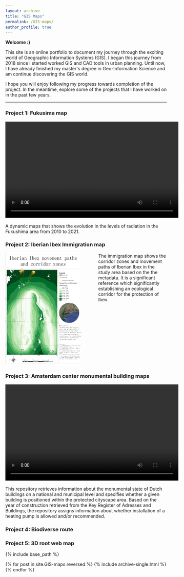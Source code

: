 ```yaml
---
layout: archive
title: "GIS Maps"
permalink: /GIS-maps/
author_profile: true
---
```

**Welcome :)**

This site is an online portfolio to document my journey through the exciting world of Geographic Information Systems (GIS). I began this journey from 2018 since I started worked GIS and CAD tools in urban planning. Until now, I have already finished my master's degree in Geo-Information Science and am continue discovering the GIS world.

I hope you will enjoy following my progress towards completion of the project. In the meantime, explore some of the projects that I have worked on in the past few years.

---

### **Project 1: Fukusima map**

<video width="540" height="300" controls>
    <source src="../videos/fukushima.mp4" type="video/mp4">
  </video>

A dynamic maps that shows the evolution in the levels of radiation in the Fukushima area from 2010 to 2021.

### **Project 2: Iberian Ibex Immigration map**

<img src="../images/GIS-maps/Immigration_map.png" alt="Iberian Ibex immigration map" align="left" width=240 height=350 style="margin-right: 50px;">

The immigration map shows the corridor zones and movement paths of Iberian Ibex in the study area based on the the metadata. 
It is a significant reference which significantly establishing an ecological corridor for the protection of Ibex.

<br clear="left"/>

### **Project 3: Amsterdam center monumental building maps**

<video id="myVideo" width="540" height="300" controls>
  <source src="../videos/monu-building.mp4" type="video/mp4">
</video>

This repository retrieves information about the monumental state of Dutch buildings on a national and municipal  level and specifies whether a given building is positioned within the protected cityscape area. 
Based on the year of construction retrieved from the Key Register of Adresses and Buildings, the repository assigns information about whether installation of a heating pump is allowed and/or recommended.

<script>
document.getElementById('myVideo').defaultPlaybackRate = 2.0;
</script>



### **Project 4: Biodiverse route**

### **Project 5: 3D root web map**

{% include base_path %}

{% for post in site.GIS-maps reversed %}
  {% include archive-single.html %}
{% endfor %}
